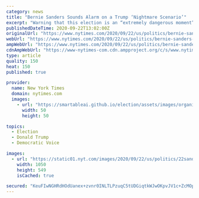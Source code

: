 ```yaml
---
category: news
title: "Bernie Sanders Sounds Alarm on a Trump ‘Nightmare Scenario’"
excerpt: "Warning that this election is an “extremely dangerous moment” for the country, he said in an interview that he would aggressively push to try to stop President Trump from delegitimizing the vote."
publishedDateTime: 2020-09-22T13:02:00Z
originalUrl: "https://www.nytimes.com/2020/09/22/us/politics/bernie-sanders-trump-nightmare-scenario.html"
webUrl: "https://www.nytimes.com/2020/09/22/us/politics/bernie-sanders-trump-nightmare-scenario.html"
ampWebUrl: "https://www.nytimes.com/2020/09/22/us/politics/bernie-sanders-trump-nightmare-scenario.amp.html"
cdnAmpWebUrl: "https://www-nytimes-com.cdn.ampproject.org/c/s/www.nytimes.com/2020/09/22/us/politics/bernie-sanders-trump-nightmare-scenario.amp.html"
type: article
quality: 150
heat: 150
published: true

provider:
  name: New York Times
  domain: nytimes.com
  images:
    - url: "https://smartableai.github.io/election/assets/images/organizations/nytimes.com-50x50.jpg"
      width: 50
      height: 50

topics:
  - Election
  - Donald Trump
  - Democratic Voice

images:
  - url: "https://static01.nyt.com/images/2020/09/22/us/politics/22sanders-election-top/22sanders-election-top-facebookJumbo.jpg"
    width: 1050
    height: 549
    isCached: true

secured: "KeuFIwNGHRdHOdUanex+zvnr0INLTLPzuqC5tUDGiqtkWJwOKpvJV1c+ZcMOpRKip6V1Rv6N9lIu8P7vIWqrBzyUFL/j95E3rcO6TVafK1n2cBgOejzPSC1aC2fg1IdrK2/7qFs1PgIvxi5hMsaFoqfCO9AbRRwvZfy8rrsh9Re9Qei/NTi7bHhMOgg5Bbul/klMFXiZWdtPYAElSmh9cIKfvmJvoyaPc779mjjjj6rChwYEpbmZZRC4W8dpA28nW3UcNLx6xwcSkqt7TUzG2w8sim+7lwT11ysdVFJ1AcXdt59AomI4ovv38OHTYFeDr5poZmPWqCHBAZwHZar7p6JDhabYWb989eSStRTG3jQ=;ILV/hoqG98QqjZZcVS5i4w=="
---
```


